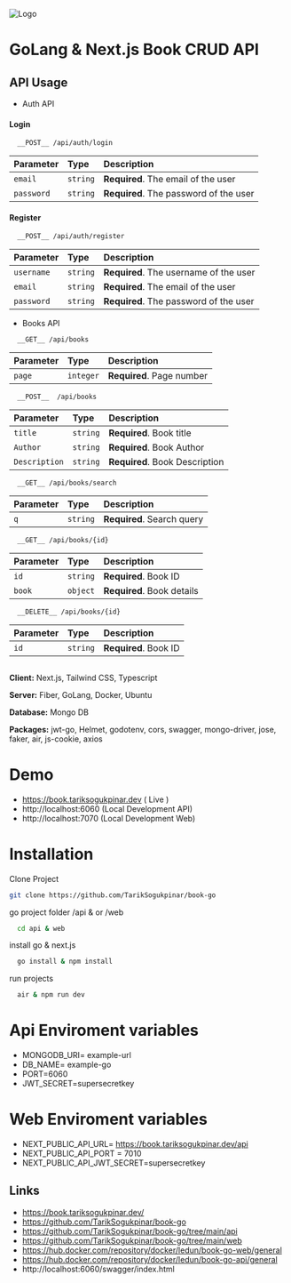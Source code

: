 
![Logo](https://repository-images.githubusercontent.com/361875137/f9e5ad80-a785-11eb-9d38-a8b8fd7809ff)

    
# GoLang & Next.js Book CRUD API


## API Usage

- Auth API

#### Login

```https
  __POST__ /api/auth/login
```

| Parameter | Type     | Description                       |
| :-------- | :------- | :-------------------------------- |
| `email`      | `string` | **Required**. The email of the user |
| `password`      | `string` | **Required**. The password of the user |

#### Register

```https
  __POST__ /api/auth/register
```

| Parameter | Type     | Description                       |
| :-------- | :------- | :-------------------------------- |
| `username`      | `string` | **Required**. The username of the user |
| `email`      | `string` | **Required**. The email of the user |
| `password`      | `string` | **Required**. The password of the user |


- Books API


```https
  __GET__ /api/books
```

| Parameter | Type     | Description                       |
| :-------- | :------- | :-------------------------------- |
| `page`      | `integer` | **Required**. Page number |




```https
  __POST__  /api/books
```

| Parameter | Type     | Description                       |
| :-------- | :------- | :-------------------------------- |
| `title`      | `string` | **Required**. Book title |
| `Author`      | `string` | **Required**. Book Author |
| `Description`      | `string` | **Required**. Book Description |




```https
  __GET__ /api/books/search
```

| Parameter | Type     | Description                       |
| :-------- | :------- | :-------------------------------- |
| `q`      | `string` | **Required**. Search query |


```https
  __GET__ /api/books/{id}
```

| Parameter | Type     | Description                       |
| :-------- | :------- | :-------------------------------- |
| `id`      | `string` | **Required**. Book ID |
| `book`      | `object` | **Required**. Book details |


```https
  __DELETE__ /api/books/{id}
```

| Parameter | Type     | Description                       |
| :-------- | :------- | :-------------------------------- |
| `id`      | `string` | **Required**. Book ID |











##
  
**Client:** Next.js, Tailwind CSS, Typescript

**Server:** Fiber, GoLang, Docker, Ubuntu

**Database:** Mongo DB

**Packages:** jwt-go, Helmet, godotenv, cors, swagger, mongo-driver, jose, faker, air, js-cookie, axios

  
# Demo
- https://book.tariksogukpinar.dev ( Live )
- http://localhost:6060 (Local Development API)
- http://localhost:7070 (Local Development Web)

  
# Installation

Clone Project

```bash
git clone https://github.com/TarikSogukpinar/book-go
```

go project folder /api & or /web

```bash
  cd api & web
```

install go & next.js

```bash
  go install & npm install
```


run projects

```bash
  air & npm run dev
```

  
# Api Enviroment variables

- MONGODB_URI= example-url
- DB_NAME= example-go
- PORT=6060
- JWT_SECRET=supersecretkey

# Web Enviroment variables

- NEXT_PUBLIC_API_URL= https://book.tariksogukpinar.dev/api
- NEXT_PUBLIC_API_PORT = 7010
- NEXT_PUBLIC_API_JWT_SECRET=supersecretkey

  
## Links
- https://book.tariksogukpinar.dev/
- https://github.com/TarikSogukpinar/book-go
- https://github.com/TarikSogukpinar/book-go/tree/main/api
- https://github.com/TarikSogukpinar/book-go/tree/main/web
- https://hub.docker.com/repository/docker/ledun/book-go-web/general
- https://hub.docker.com/repository/docker/ledun/book-go-api/general
- http://localhost:6060/swagger/index.html

  
